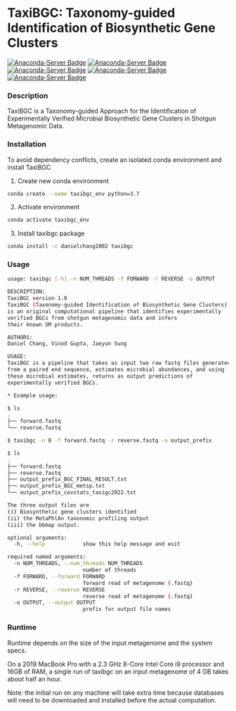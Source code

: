 # TaxiBGC: Taxonomy-guided Identification of Biosynthetic Gene Clusters

[![Anaconda-Server Badge](https://anaconda.org/danielchang2002/taxibgc/badges/version.svg)](https://anaconda.org/danielchang2002/taxibgc)
[![Anaconda-Server Badge](https://anaconda.org/danielchang2002/taxibgc/badges/platforms.svg)](https://anaconda.org/danielchang2002/taxibgc)
[![Anaconda-Server Badge](https://anaconda.org/danielchang2002/taxibgc/badges/license.svg)](https://anaconda.org/danielchang2002/taxibgc)
[![Anaconda-Server Badge](https://anaconda.org/danielchang2002/taxibgc/badges/downloads.svg)](https://anaconda.org/danielchang2002/taxibgc)
[![Anaconda-Server Badge](https://anaconda.org/danielchang2002/taxibgc/badges/installer/conda.svg)](https://conda.anaconda.org/danielchang2002)


### Description
TaxiBGC is a Taxonomy-guided Approach for the Identification of 
Experimentally Verified Microbial Biosynthetic Gene Clusters 
in Shotgun Metagenomic Data.

### Installation
To avoid dependency conflicts, create an isolated conda environment and install TaxiBGC

1. Create new conda environment
```bash
conda create --name taxibgc_env python=3.7
```

2. Activate environment
```bash
conda activate taxibgc_env
```

3. Install taxibgc package
```bash
conda install -c danielchang2002 taxibgc
```

### Usage
```bash
usage: taxibgc [-h] -n NUM_THREADS -f FORWARD -r REVERSE -o OUTPUT

DESCRIPTION:
TaxiBGC version 1.0
TaxiBGC (Taxonomy-guided Identification of Biosynthetic Gene Clusters) 
is an original computational pipeline that identifies experimentally 
verified BGCs from shotgun metagenomic data and infers 
their known SM products.

AUTHORS:
Daniel Chang, Vinod Gupta, Jaeyun Sung

USAGE:
TaxiBGC is a pipeline that takes as input two raw fastq files generated 
from a paired end sequence, estimates microbial abundances, and using 
these microbial estimates, returns as output predictions of 
experimentally verified BGCs.

* Example usage:

$ ls
.
├── forward.fastq
└── reverse.fastq

$ taxibgc -n 8 -f forward.fastq -r reverse.fastq -o output_prefix

$ ls
.
├── forward.fastq
├── reverse.fastq
├── output_prefix_BGC_FINAL_RESULT.txt
├── output_prefix_BGC_metsp.txt
└── output_prefix_covstats_taxigc2022.txt

The three output files are 
(i) Biosynthetic gene clusters identified
(ii) the MetaPhlAn taxonomic profiling output
(iii) the bbmap output.

optional arguments:
  -h, --help            show this help message and exit

required named arguments:
  -n NUM_THREADS, --num_threads NUM_THREADS
                        number of threads
  -f FORWARD, --forward FORWARD
                        forward read of metagenome (.fastq)
  -r REVERSE, --reverse REVERSE
                        reverse read of metagenome (.fastq)
  -o OUTPUT, --output OUTPUT
                        prefix for output file names
```

### Runtime
Runtime depends on the size of the input metagenome and the system specs.

On a 2019 MacBook Pro with a 2.3 GHz 8-Core Intel Core i9 processor and 16GB of RAM, a single run of taxibgc on an input metagenome of 4 GB takes about half an hour.

Note: the initial run on any machine will take extra time because databases will need to be downloaded and installed before the actual computation.